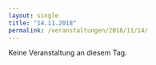 ```yaml
---
layout: single
title: "14.11.2018"
permalink: /veranstaltungen/2018/11/14/
---
```


Keine Veranstaltung an diesem Tag.
